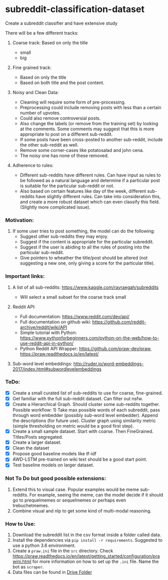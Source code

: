 # subreddit-classification-dataset
Create a subreddit classifier and have extensive study

There will be a few different tracks:
1. Coarse track: Based on only the title
	- small
	- big
2. Fine grained track:
	- Based on only the title
	- Based on both title and the post content.
3. Noisy and Clean Data:
	- Cleaning will require some form of pre-processing.
	- Preprocessing could include removing posts with less than a certain number of upvotes.
	- Could also remove controversial posts.
	- Also change the labels (or remove from the training set) by looking at the comments. Some comments may suggest that this is more appropriate to post on a different sub-reddit.
	- If some posts have been cross-posted to another sub-reddit, include the other sub-reddit as well.
	- Remove some corner-cases like potatosalad and john cena.
	- The noisy one has none of these removed.

4. Adherence to rules:
	- Different sub-reddits have different rules. Can have input as rules to be followed as a natural language and determine if a particular post is suitable for the particular sub-reddit or not.
	- Also based on certain features like day of the week, different sub-reddits have slightly different rules. Can take into consideration this, and create a more robust dataset which can even classify this field. (Slightly more complicated issue).

### Motivation:
1. If some user tries to post something, the model can do the following:
	- Suggest other sub-reddits they may enjoy.
	- Suggest if the content is appropriate for the particular subreddit.
	- Suggest if the user is abiding to all the rules of posting into the particular sub-reddit.
	- Give pointers to wheather the title/post should be altered (not suggesting a new one, only giving a score for the particular title).

### Important links:
1. A list of all sub-reddits: https://www.kaggle.com/rayraegah/subreddits
	- Will select a small subset for the coarse track small

2. Reddit API:
	- Full documentation: https://www.reddit.com/dev/api/
	- Full documentation on github wiki: https://github.com/reddit-archive/reddit/wiki/API
	- Simple tutorial with Python: https://www.pythonforbeginners.com/python-on-the-web/how-to-use-reddit-api-in-python/
	- Python Reddit API Wrapper: https://github.com/praw-dev/praw, https://praw.readthedocs.io/en/latest/

3. Sub-word level embeddings: http://ruder.io/word-embeddings-2017/index.html#subwordlevelembeddings

### ToDo:
- [x] Create a small curated list of sub-reddits to use for coarse, fine-grained.
- [x] Get familiar with the full sub-reddit dataset. Can filter out nsfw.
- [x] Create a Hierarchical Graph. Should cluster some sub-reddits together. Possible workflow: 1) Take max possible words of each subreddit, pass through word embedder (possibly sub-word level embedder). Append the descriptions (for future use). Cluster graph using similarity metric (simple thresholding on metric would be a good first step).
- [x] Create a small sample dataset. Start with coarse. Then FineGrained. Titles/Posts segregated.
- [x] Create a larger dataset.
- [x] Clean the dataset
- [x] Propose good baseline models like tf-idf
- [x] AWD-LSTM pre-trained on wiki text should be a good start point.
- [x] Test baseline models on larger dataset.

### Not To Do but good possible extensions:
1. Extend this to visual case. Popular examples would be meme sub-reddits. For example, seeing the meme, can the model decide if it should go to prequelmemes or sequelmemes or perhaps even trebuchetmemes.
2. Combine visual and nlp to get some kind of multi-modal reasoning.

### How to Use:
1. Download the subreddit list in the csv format inside a folder called data.
2. Install the dependencies via `pip install -r requirements`. Suggested to use a python 3.6 environment.
3. Create a `praw.ini` file in the `src` directory. Check https://praw.readthedocs.io/en/latest/getting_started/configuration/prawini.html for more information on how to set up the `.ini` file. Name the bot as `scraper`.
4. Data files can be found in [Drive Folder](https://drive.google.com/open?id=1oCmNJZKQubFF4f6joYZq8KQtfD32XkNP)
